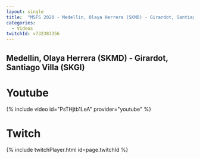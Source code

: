 ```yaml
---
layout: single
title:  "MSFS 2020 - Medellin, Olaya Herrera (SKMD) - Girardot, Santiago Villa (SKGI)"
categories:
  - Videos
twitchId: v732383356
---
```


## Medellin, Olaya Herrera (SKMD) - Girardot, Santiago Villa (SKGI)

# Youtube
{% include video id="PsTHjtb1LeA" provider="youtube" %}

# Twitch
{% include twitchPlayer.html id=page.twitchId %}
